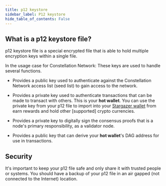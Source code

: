 ```yaml
---
title: p12 keystore
sidebar_label: P12 keystore
hide_table_of_contents: False
---
```


## What is a p12 keystore file?

p12 keystore file is a special encrypted file that is able to hold multiple encryption keys within a single file.  

In the usage case for Constellation Network: These keys are used to handle several functions.

- Provides a public key used to authenticate against the Constellation Network access list (seed list) to gain access to the network.

- Provides a private key used to authenticate transactions that can be made to transact with others.  This is your **hot wallet**.  You can use the private key from your p12 file to import into your [Stargazer wallet](/learn/tools-resources/wallets) from earn rewards and hold other [supported] crypto currencies.

- Provides a private key to digitally sign the consensus proofs that is a node's primary responsibility, as a validator node.

- Provides a public key that can derive your **hot wallet**'s DAG address for use in transactions.

## Security 

It's important to keep your p12 file safe and only share it with trusted people or systems.  You should have a backup of your p12 file in an air gapped (not connected to the Internet) location.

